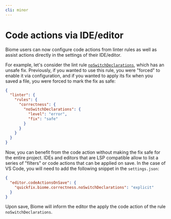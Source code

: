 ```yaml
---
cli: minor
---
```


# Code actions via IDE/editor

Biome users can now configure code actions from linter rules as well as assist actions directly in the settings of their IDE/editor.

For example, let's consider the lint rule [`noSwitchDeclarations`](https://biomejs.dev/linter/rules/no-switch-declarations/), which has an unsafe fix.
Previously, if you wanted to use this rule, you were "forced" to enable it via configuration, and if you wanted to apply its fix when you saved a file, you were forced to mark the fix as safe:

```json
{
  "linter": {
    "rules": {
      "correctness": {
        "noSwitchDeclarations": {
          "level": "error",
          "fix": "safe"
        }
      }
    }
  }
}
```

Now, you can benefit from the code action without making the fix safe for the entire project. IDEs and editors that are LSP compatible allow to list a series of "filters" or code actions that can be applied on save. In the case of VS Code, you will need to add the following snippet in the `settings.json`:

```json
{
  "editor.codeActionsOnSave": {
    "quickfix.biome.correctness.noSwitchDeclarations": "explicit"
  }
}
```

Upon save, Biome will inform the editor the apply the code action of the rule `noSwitchDeclarations`.
